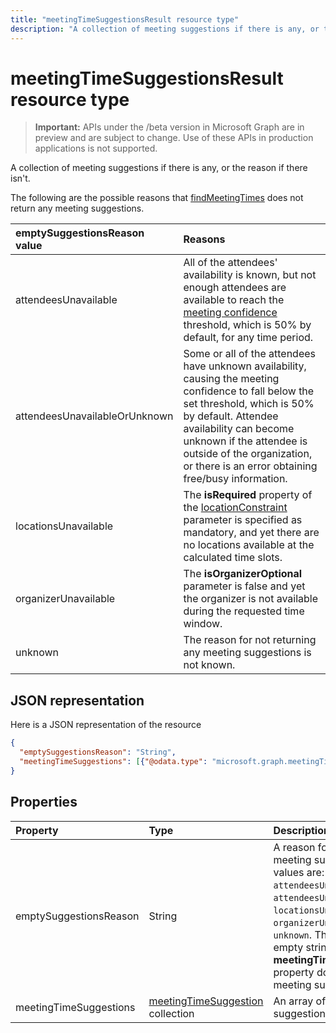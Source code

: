 ---title: "meetingTimeSuggestionsResult resource type"description: "A collection of meeting suggestions if there is any, or the reason if there isn't."---# meetingTimeSuggestionsResult resource type

> **Important:** APIs under the /beta version in Microsoft Graph are in preview and are subject to change. Use of these APIs in production applications is not supported.

A collection of meeting suggestions if there is any, or the reason if there isn't.

The following are the possible reasons that [findMeetingTimes](../api/user-findmeetingtimes.md) does not return any meeting suggestions.

|**emptySuggestionsReason value**|**Reasons**|
|:-----|:-----|
| attendeesUnavailable | All of the attendees' availability is known, but not enough attendees are available to reach the [meeting confidence](../api/user-findmeetingtimes.md#the-confidence-of-a-meeting-suggestion) threshold, which is 50% by default, for any time period.|
| attendeesUnavailableOrUnknown | Some or all of the attendees have unknown availability, causing the meeting confidence to fall below the set threshold, which is 50% by default. Attendee availability can become unknown if the attendee is outside of the organization, or there is an error obtaining free/busy information.|
| locationsUnavailable | The **isRequired** property of the [locationConstraint](locationconstraint.md) parameter is specified as mandatory, and yet there are no locations available at the calculated time slots. |
| organizerUnavailable | The **isOrganizerOptional** parameter is false and yet the organizer is not available during the requested time window. |
| unknown | The reason for not returning any meeting suggestions is not known.|

## JSON representation

Here is a JSON representation of the resource

<!-- {
  "blockType": "resource",
  "optionalProperties": [

  ],
  "@odata.type": "microsoft.graph.meetingTimeSuggestionsResult"
}-->

```json
{
  "emptySuggestionsReason": "String",
  "meetingTimeSuggestions": [{"@odata.type": "microsoft.graph.meetingTimeSuggestion"}]
}

```
## Properties
| Property	   | Type	|Description|
|:---------------|:--------|:----------|
|emptySuggestionsReason|String|A reason for not returning any meeting suggestions. Possible values are: `attendeesUnavailable`, `attendeesUnavailableOrUnknown`, `locationsUnavailable`, `organizerUnavailable`, or `unknown`. This property is an empty string if the **meetingTimeSuggestions** property does include any meeting suggestions.|
|meetingTimeSuggestions|[meetingTimeSuggestion](meetingtimesuggestion.md) collection|An array of meeting suggestions.|

<!-- uuid: 8fcb5dbc-d5aa-4681-8e31-b001d5168d79
2015-10-25 14:57:30 UTC -->
<!-- {
  "type": "#page.annotation",
  "description": "meetingTimeSuggestionsResult resource",
  "keywords": "",
  "section": "documentation",
  "tocPath": ""
}-->